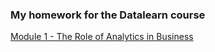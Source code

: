 ### My homework for the Datalearn course

[Module 1 - The Role of Аnalytics in Вusiness](https://github.com/AnnaGrechina/DataLearn/tree/main/de101/module01)
